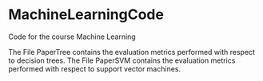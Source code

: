 # MachineLearningCode
Code for the course Machine Learning

The File PaperTree contains the evaluation metrics performed with respect to decision trees.
The File PaperSVM contains the evaluation metrics performed with respect to support vector machines.
